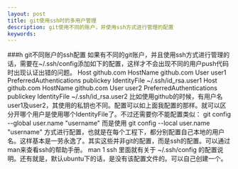 ```yaml
---
layout: post
title: git使用ssh时的多用户管理
description: git使用不同的账户，并使用ssh方式进行管理的配置
keywords: 
---
```


###h git不同账户的ssh配置
如果有不同的git账户，并且使用ssh方式进行管理的话，需要在~/.ssh/config添加如下的配置，这样才不会出现不同的用户push代码时出现认证出错的问题。
	Host github.com
		HostName github.com
		User user1
		PreferredAuthentications publickey
		IdentityFile ~/.ssh/id_rsa.user1
	Host github.com
		HostName github.com
		User user2
		PreferredAuthentications publickey
		IdentityFile ~/.ssh/id_rsa.user2
比如使用github的时候，有用户名user1及user2，其使用的私钥也不同。配置可以如上面我配置的那样。就可以区分开哪个用户是使用哪个IdentityFile了。不过还需要你不能配置类似：
	git config --global user.name "username"
而是使用
	git config --local user.name "username"
方式进行配置，也就是在每个工程下，都分别配置自己本地的用户名。这样基本是一劳永逸了。其实这些并非git的配置，而是ssh的配置。可以通过man来查看ssh的帮助手册。
	man 1 ssh
里面就有关于 ~/.ssh/config 的配置说明。还有就是，默认ubuntu下的话，是没有该配置文件的。可以自己创建一个。
